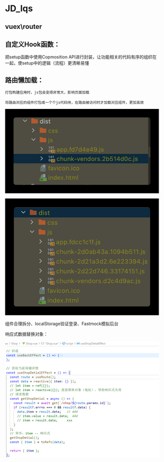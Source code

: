# JD_lqs

## vuex\router

## 自定义Hook函数：

把setup函数中使用Copmosition API进行封装，让功能相关的代码有序的组织在一起，使setup中的逻辑（流程）更清晰易懂

## 路由懒加载：

    打包构建应用时，js包会变得非常大，影响页面加载

    将路由对应的组件打包成一个个js代码块，在路由被访问时才加载对应组件，更加高效

![img](image/README/1652927220131.png)

![](image/README/1652927238883.png)

组件合理拆分、localStorage验证登录、Fastmock模拟后台


响应式数据替换对象：

![](image/README/1652955599243.png)
